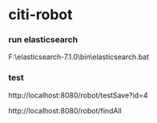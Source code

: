 # citi-robot
### run elasticsearch
F:\elasticsearch-7.1.0\bin\elasticsearch.bat

### test
http://localhost:8080/robot/testSave?id=4

http://localhost:8080/robot/findAll